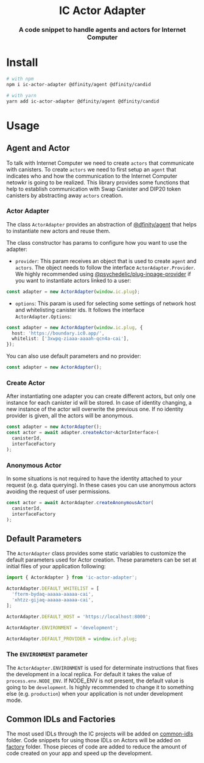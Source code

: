 <h1 align="center">IC Actor Adapter</h1>

<h3 align="center">A code snippet to handle agents and actors for Internet Computer</h3>

# Install

```bash
# with npm
npm i ic-actor-adapter @dfinity/agent @dfinity/candid

# with yarn
yarn add ic-actor-adapter @dfinity/agent @dfinity/candid
```

# Usage

## Agent and Actor

To talk with Internet Computer we need to create `actors` that communicate with canisters. To create `actors` we need to first setup an `agent` that indicates who and how the communication to the Internet Computer netowkr is going to be realized. This library provides some functions that help to establish communication with Swap Canister and DIP20 token canisters by abstracting away `actors` creation.

### Actor Adapter

The class `ActorAdapter` provides an abstraction of [@dfinity/agent](https://www.npmjs.com/package/@dfinity/agent) that helps to instantiate new actors and reuse them.

The class constructor has params to configure how you want to use the adapter:

- `provider`: This param receives an object that is used to create `agent` and `actors`. The object needs to follow the interface `ActorAdapter.Provider`. We highly recommended using [@psychedelic/plug-inpage-provider](https://github.com/Psychedelic/plug-inpage-provider/packages/884575) if you want to instantiate actors linked to a user:

```ts
const adapter = new ActorAdapter(window.ic.plug);
```

- `options`: This param is used for selecting some settings of network host and whitelisting canister ids. It follows the interface `ActorAdapter.Options`:

```ts
const adapter = new ActorAdapter(window.ic.plug, {
  host: 'https://boundary.ic0.app/',
  whitelist: ['3xwpq-ziaaa-aaaah-qcn4a-cai'],
});
```

You can also use default parameters and no provider:

```ts
const adapter = new ActorAdapter();
```

### Create Actor

After instantiating one adapter you can create different actors, but only one instance for each canister id will be stored. In case of identity changing, a new instance of the actor will overwrite the previous one. If no identity provider is given, all the actors will be anonymous.

```ts
const adapter = new ActorAdapter();
const actor = await adapter.createActor<ActorInterface>(
  canisterId,
  interfaceFactory
);
```

### Anonymous Actor

In some situations is not required to have the identity attached to your request (e.g. data querying). In these cases you can use anonymous actors avoiding the request of user permissions.

```ts
const actor = await ActorAdapter.createAnonymousActor(
  canisterId,
  interfaceFactory
);
```

## Default Parameters

The `ActorAdapter` class provides some static variables to customize the default parameters used for Actor creation. These parameters can be set at initial files of your application following:

```ts
import { ActorAdapter } from 'ic-actor-adapter';

ActorAdapter.DEFAULT_WHITELIST = [
  'fterm-bydaq-aaaaa-aaaaa-cai',
  'xhtzz-gijaq-aaaaa-aaaaa-cai',
];

ActorAdapter.DEFAULT_HOST = 'https://localhost:8000';

ActorAdapter.ENVIRONMENT = 'development';

ActorAdapter.DEFAULT_PROVIDER = window.ic?.plug;
```

### The `ENVIRONMENT` parameter

The `ActorAdapter.ENVIRONMENT` is used for determinate instructions that fixes the development in a local replica. For default it takes the value of `process.env.NODE_ENV`. If NODE_ENV is not present, the default value is going to be `development`. Is highly recommended to change it to something else (e.g. `production`) when your application is not under development mode.

## Common IDLs and Factories

The most used IDLs through the IC projects will be added on [common-idls](/src/common-idls/) folder. Code snippets for using those IDLs on Actors will be added on [factory](/src/factory) folder. Those pieces of code are added to reduce the amount of code created on your app and speed up the development.
